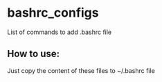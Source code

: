 # bashrc_configs
List of commands to add .bashrc file

## How to use:
Just copy the content of these files to ~/.bashrc file
